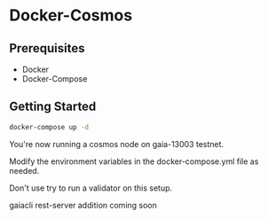 # Docker-Cosmos

## Prerequisites

- Docker
- Docker-Compose

## Getting Started

```sh
docker-compose up -d
```

You're now running a cosmos node on gaia-13003 testnet.

Modify the environment variables in the docker-compose.yml file as needed.

Don't use try to run a validator on this setup.

gaiacli rest-server addition coming soon
